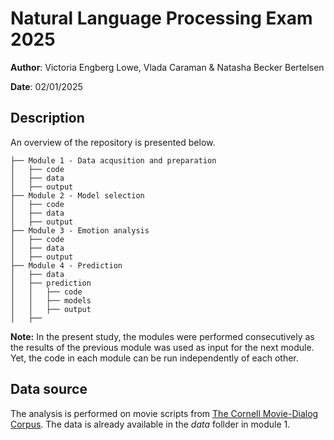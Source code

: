 # Natural Language Processing Exam 2025 

**Author**: Victoria Engberg Lowe, Vlada Caraman & Natasha Becker Bertelsen

**Date**: 02/01/2025

## Description
An overview of the repository is presented below. 
```
├── Module 1 - Data acqusition and preparation     
│   ├── code
│   ├── data
│   ├── output
├── Module 2 - Model selection 
│   ├── code
│   ├── data
│   ├── output
├── Module 3 - Emotion analysis     
│   ├── code
│   ├── data
│   ├── output
├── Module 4 - Prediction 
│   ├── data
│   ├── prediction
│   │   ├── code
│   │   ├── models
│   │   ├── output 
│   ├── 

```
**Note:** 
In the present study, the modules were performed consecutively as the results of the previous module was used as input for the next module. Yet, the code in each module can be run independently of each other. 

## Data source
The analysis is performed on movie scripts from [The Cornell Movie-Dialog Corpus](). The data is already available in the *data* follder in module 1. 
